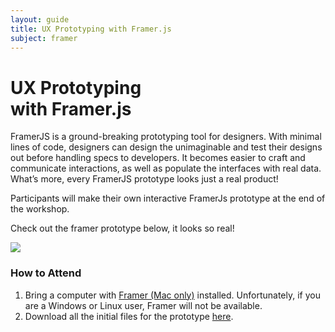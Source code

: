 ```yaml
---
layout: guide
title: UX Prototyping with Framer.js
subject: framer
---
```


# UX Prototyping <br>with Framer.js


FramerJS is a ground-breaking prototyping tool for designers. With minimal
lines of code, designers can design the unimaginable and test their designs
out before handling specs to developers. It becomes easier to craft and
communicate interactions, as well as populate the interfaces with real data.
What’s more, every FramerJS prototype looks just a real product!

Participants will make their own interactive FramerJs prototype at the end of
the workshop.

Check out the framer prototype below, it looks so real!

<div class="pure-g">
    <div class="pure-u-1">
        <img class="pure-img" src="{{ site.baseurl }}/assets/img/framer-demo.gif"/>
    </div>
</div>

### How to Attend

1. Bring a computer with [Framer (Mac only)](https://framerjs.com/) installed.
   Unfortunately, if you are a Windows or Linux user, Framer will not be
   available.
1. Download all the initial files for the prototype [here](https://drive.google.com/drive/folders/0B9HSc1BtqNgANEVueWdoX0lRZlk?usp=sharing).

